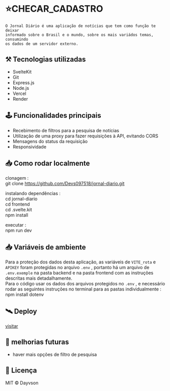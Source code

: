 # ⭐CHECAR_CADASTRO
    O Jornal Diário é uma aplicação de notícias que tem como função te deixar 
    informado sobre o Brasil e o mundo, sobre os mais variádos temas, consumindo 
    os dados de um servidor externo. 



## ⚒️ Tecnologias utilizadas
- SvelteKit
- Git
- Express.js
- Node.js
- Vercel
- Render



## 🕹️ Funcionalidades principais
- Recebimento de filtros para a pesquisa de notícias
- Utilização de uma proxy para fazer requisições à API, evitando CORS
- Mensagens do status da requisição
- Responsividade



## 📥 Como rodar localmente 
clonagem :\
    git clone https://github.com/Devs097518/jornal-diario.git
    
instalando dependências :\
    cd jornal-diario\
    cd frontend\
    cd .svelte.kit\
    npm install   

executar :\
    npm run dev 

## 📥 Variáveis de ambiente
Para a proteção dos dados desta aplicação, as variáveis de `VITE_rota` e `APIKEY` foram protegidas no arquivo `.env` , portanto há um arquivo de `.env.exemple` na pasta backend e na pasta frontend com as instruções descritas mais detadalhamente.  
Para o código usar os dados dos arquivos protegidos no `.env` , e necessário rodar as seguintes instruções no terminal para as pastas individualmente :
  npm install dotenv



## 🛰️ Deploy
[visitar](https://jornal-diario.vercel.app/)



##  📜 melhorias futuras 
- haver mais opções de filtro de pesquisa



## 📄 Licença
MIT © Dayvson

